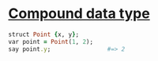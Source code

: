 [1]: http://rosettacode.org/wiki/Compound_data_type

# [Compound data type][1]

```ruby
struct Point {x, y};
var point = Point(1, 2);
say point.y;                #=> 2
```
